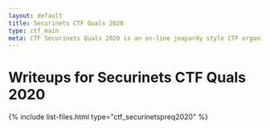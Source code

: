 ```yaml
---
layout: default
title: Securinets CTF Quals 2020
type: ctf_main
meta: CTF Securinets Quals 2020 is an on-line jeopardy style CTF organized by Securinets Club - CTFTime
---
```



# Writeups for Securinets CTF Quals 2020
{% include list-files.html type="ctf_securinetspreq2020" %}


